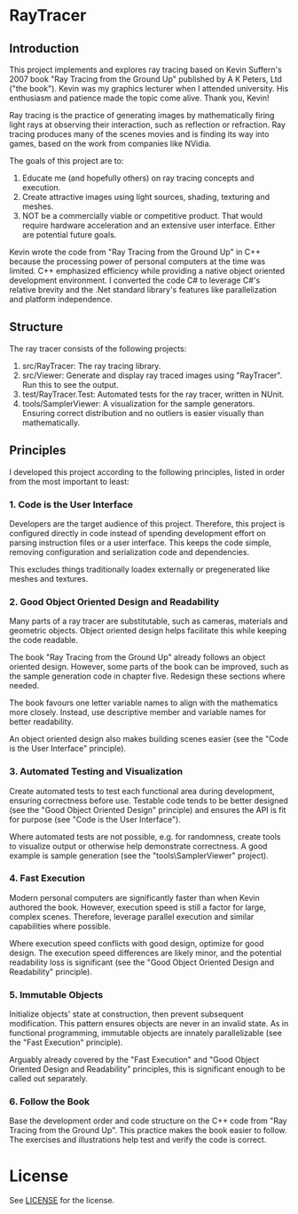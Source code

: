 # RayTracer

## Introduction

This project implements and explores ray tracing based on Kevin Suffern's 2007 book "Ray Tracing from the Ground Up" published by A K Peters, Ltd ("the book"). Kevin was my graphics lecturer when I attended university. His enthusiasm and patience made the topic come alive. Thank you, Kevin!

Ray tracing is the practice of generating images by mathematically firing light rays at observing their interaction, such as reflection or refraction. Ray tracing produces many of the scenes movies and is finding its way into games, based on the work from companies like NVidia.

The goals of this project are to:
1. Educate me (and hopefully others) on ray tracing concepts and execution.
2. Create attractive images using light sources, shading, texturing and meshes.
3. NOT be a commercially viable or competitive product. That would require hardware acceleration and an extensive user interface. Either are potential future goals.

Kevin wrote the code from "Ray Tracing from the Ground Up" in C++ because the processing power of personal computers at the time was limited. C++ emphasized efficiency while providing a native object oriented development environment. I converted the code C# to leverage C#'s relative brevity and the .Net standard library's features like parallelization and platform independence. 

## Structure

The ray tracer consists of the following projects:
1. src/RayTracer: The ray tracing library.
2. src/Viewer: Generate and display ray traced images using "RayTracer". Run this to see the output.
3. test/RayTracer.Test: Automated tests for the ray tracer, written in NUnit.
4. tools/SamplerViewer: A visualization for the sample generators. Ensuring correct distribution and no outliers is easier visually than mathematically.

## Principles

I developed this project according to the following principles, listed in order from the most important to least:

### 1. Code is the User Interface

Developers are the target audience of this project. Therefore, this project is configured directly in code instead of spending development effort on parsing instruction files or a user interface. This keeps the code simple, removing configuration and serialization code and dependencies.

This excludes things traditionally loadex externally or pregenerated like meshes and textures.

### 2. Good Object Oriented Design and Readability

Many parts of a ray tracer are substitutable, such as cameras, materials and geometric objects. Object oriented design helps facilitate this while keeping the code readable. 

The book "Ray Tracing from the Ground Up" already follows an object oriented design. However, some parts of the book can be improved, such as the sample generation code in chapter five. Redesign these sections where needed.

The book favours one letter variable names to align with the mathematics more closely. Instead, use descriptive member and variable names for better readability.

An object oriented design also makes building scenes easier (see the "Code is the User Interface" principle).

### 3. Automated Testing and Visualization

Create automated tests to test each functional area during development, ensuring correctness before use. Testable code tends to be better designed (see the "Good Object Oriented Design" principle) and ensures the API is fit for purpose (see "Code is the User Interface").

Where automated tests are not possible, e.g. for randomness, create tools to visualize output or otherwise help demonstrate correctness. A good example is sample generation (see the "tools\SamplerViewer" project). 

### 4. Fast Execution

Modern personal computers are significantly faster than when Kevin authored the book. However, execution speed is still a factor for large, complex scenes. Therefore, leverage parallel execution and similar capabilities where possible.

Where execution speed conflicts with good design, optimize for good design. The execution speed differences are likely minor, and the potential readability loss is significant (see the "Good Object Oriented Design and Readability" principle).

### 5. Immutable Objects

Initialize objects' state at construction, then prevent subsequent modification. This pattern ensures objects are never in an invalid state. As in functional programming, immutable objects are innately parallelizable (see the "Fast Execution" principle).

Arguably already covered by the "Fast Execution" and "Good Object Oriented Design and Readability" principles, this is significant enough to be called out separately.

### 6. Follow the Book

Base the development order and code structure on the C++ code from "Ray Tracing from the Ground Up". This practice makes the book easier to follow. The exercises and illustrations help test and verify the code is correct.

# License

See [LICENSE](LICENSE) for the license.
